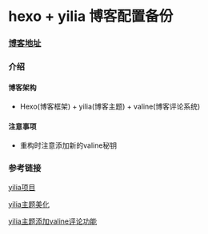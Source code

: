 # hexo + yilia 博客配置备份

### [博客地址](https://youngsw.github.io)

### 介绍
#### 博客架构
- Hexo(博客框架) + yilia(博客主题) + valine(博客评论系统)
#### 注意事项
- 重构时注意添加新的valine秘钥


### 参考链接

[yilia项目](https://github.com/litten/hexo-theme-yilia)

[yilia主题美化](http://xxty.fun/2019/08/14/hexo%E5%8D%9A%E5%AE%A2%EF%BC%9Ayilia%E4%B8%BB%E9%A2%98%E7%BE%8E%E5%8C%96/)

[yilia主题添加valine评论功能](https://mxy493.xyz/2019/01/28/Hexo%E5%8D%9A%E5%AE%A2%EF%BC%88%E4%B8%BB%E9%A2%98%EF%BC%9Ayilia%EF%BC%89%E6%B7%BB%E5%8A%A0Valine%E8%AF%84%E8%AE%BA%E7%B3%BB%E7%BB%9F/)
